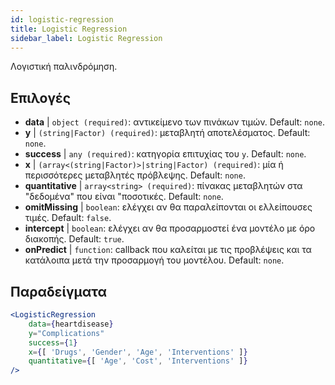 ```yaml
---
id: logistic-regression
title: Logistic Regression
sidebar_label: Logistic Regression
---
```


Λογιστική παλινδρόμηση.

## Επιλογές

* __data__ | `object (required)`: αντικείμενο των πινάκων τιμών. Default: `none`.
* __y__ | `(string|Factor) (required)`: μεταβλητή αποτελέσματος. Default: `none`.
* __success__ | `any (required)`: κατηγορία επιτυχίας του `y`. Default: `none`.
* __x__ | `(array<(string|Factor)>|string|Factor) (required)`: μία ή περισσότερες μεταβλητές πρόβλεψης. Default: `none`.
* __quantitative__ | `array<string> (required)`: πίνακας μεταβλητών στα "δεδομένα" που είναι "ποσοτικές. Default: `none`.
* __omitMissing__ | `boolean`: ελέγχει αν θα παραλείπονται οι ελλείπουσες τιμές. Default: `false`.
* __intercept__ | `boolean`: ελέγχει αν θα προσαρμοστεί ένα μοντέλο με όρο διακοπής. Default: `true`.
* __onPredict__ | `function`: callback που καλείται με τις προβλέψεις και τα κατάλοιπα μετά την προσαρμογή του μοντέλου. Default: `none`.


## Παραδείγματα

```jsx live
<LogisticRegression 
    data={heartdisease} 
    y="Complications"
    success={1}
    x={[ 'Drugs', 'Gender', 'Age', 'Interventions' ]}
    quantitative={[ 'Age', 'Cost', 'Interventions' ]}
/>
```

